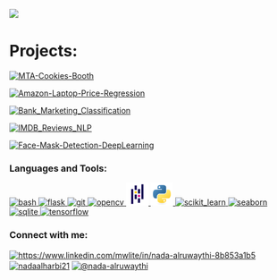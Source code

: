 



<img src="https://github-readme-stats.vercel.app/api?username=nadaAlruwaythi&&show_icons=true&title_color=459bf5&icon_color=459bf5&text_color=021b2a&bg_color=ffffff" /> <br/>

# Projects:

<p align="left">


[![MTA-Cookies-Booth](https://github-readme-stats.vercel.app/api/pin/?username=nadaAlruwaythi&repo=MTA-Cookies-Booth)](https://github.com/nadaAlruwaythi/MTA-Cookies-Booth)

[![Amazon-Laptop-Price-Regression](https://github-readme-stats.vercel.app/api/pin/?username=nadaAlruwaythi&repo=Amazon-Laptop-Price-Regression)](https://github.com/nadaAlruwaythi/Amazon-Laptop-Price-Regression)

[![Bank_Marketing_Classification](https://github-readme-stats.vercel.app/api/pin/?username=nadaAlruwaythi&repo=Bank_Marketing_Classification)](https://github.com/nadaAlruwaythi/Bank_Marketing_Classification)

[![IMDB_Reviews_NLP](https://github-readme-stats.vercel.app/api/pin/?username=nadaAlruwaythi&repo=IMDB_Reviews_NLP)](https://github.com/nadaAlruwaythi/IMDB_Reviews_NLP)

[![Face-Mask-Detection-DeepLearning](https://github-readme-stats.vercel.app/api/pin/?username=nadaAlruwaythi&repo=Face-Mask-Detection-DeepLearning)](https://github.com/nadaAlruwaythi/Face-Mask-Detection-DeepLearning)
</p>


<h3 align="left">Languages and Tools:</h3>
<p align="left"> <a href="https://www.gnu.org/software/bash/" target="_blank" rel="noreferrer"> <img src="https://www.vectorlogo.zone/logos/gnu_bash/gnu_bash-icon.svg" alt="bash" width="40" height="40"/> </a> <a href="https://flask.palletsprojects.com/" target="_blank" rel="noreferrer"> <img src="https://www.vectorlogo.zone/logos/pocoo_flask/pocoo_flask-icon.svg" alt="flask" width="40" height="40"/> </a> <a href="https://git-scm.com/" target="_blank" rel="noreferrer"> <img src="https://www.vectorlogo.zone/logos/git-scm/git-scm-icon.svg" alt="git" width="40" height="40"/> </a> <a href="https://opencv.org/" target="_blank" rel="noreferrer"> <img src="https://www.vectorlogo.zone/logos/opencv/opencv-icon.svg" alt="opencv" width="40" height="40"/> </a> <a href="https://pandas.pydata.org/" target="_blank" rel="noreferrer"> <img src="https://raw.githubusercontent.com/devicons/devicon/2ae2a900d2f041da66e950e4d48052658d850630/icons/pandas/pandas-original.svg" alt="pandas" width="40" height="40"/> </a> <a href="https://www.python.org" target="_blank" rel="noreferrer"> <img src="https://raw.githubusercontent.com/devicons/devicon/master/icons/python/python-original.svg" alt="python" width="40" height="40"/> </a> <a href="https://scikit-learn.org/" target="_blank" rel="noreferrer"> <img src="https://upload.wikimedia.org/wikipedia/commons/0/05/Scikit_learn_logo_small.svg" alt="scikit_learn" width="40" height="40"/> </a> <a href="https://seaborn.pydata.org/" target="_blank" rel="noreferrer"> <img src="https://seaborn.pydata.org/_images/logo-mark-lightbg.svg" alt="seaborn" width="40" height="40"/> </a> <a href="https://www.sqlite.org/" target="_blank" rel="noreferrer"> <img src="https://www.vectorlogo.zone/logos/sqlite/sqlite-icon.svg" alt="sqlite" width="40" height="40"/> </a> <a href="https://www.tensorflow.org" target="_blank" rel="noreferrer"> <img src="https://www.vectorlogo.zone/logos/tensorflow/tensorflow-icon.svg" alt="tensorflow" width="40" height="40"/> </a> </p>

<h3 align="left">Connect with me:</h3>
<p align="left">
<a href="https://linkedin.com/in/https://www.linkedin.com/mwlite/in/nada-alruwaythi-8b853a1b5" target="blank"><img align="center" src="https://raw.githubusercontent.com/rahuldkjain/github-profile-readme-generator/master/src/images/icons/Social/linked-in-alt.svg" alt="https://www.linkedin.com/mwlite/in/nada-alruwaythi-8b853a1b5" height="30" width="40" /></a>
<a href="https://kaggle.com/nadaalharbi21" target="blank"><img align="center" src="https://raw.githubusercontent.com/rahuldkjain/github-profile-readme-generator/master/src/images/icons/Social/kaggle.svg" alt="nadaalharbi21" height="30" width="40" /></a>
<a href="https://medium.com/@nada-alruwaythi" target="blank"><img align="center" src="https://raw.githubusercontent.com/rahuldkjain/github-profile-readme-generator/master/src/images/icons/Social/medium.svg" alt="@nada-alruwaythi" height="30" width="40" /></a>
</p>
